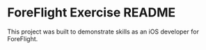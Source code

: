 # ForeFlight Exercise README
This project was built to demonstrate skills as an iOS developer for ForeFlight.

